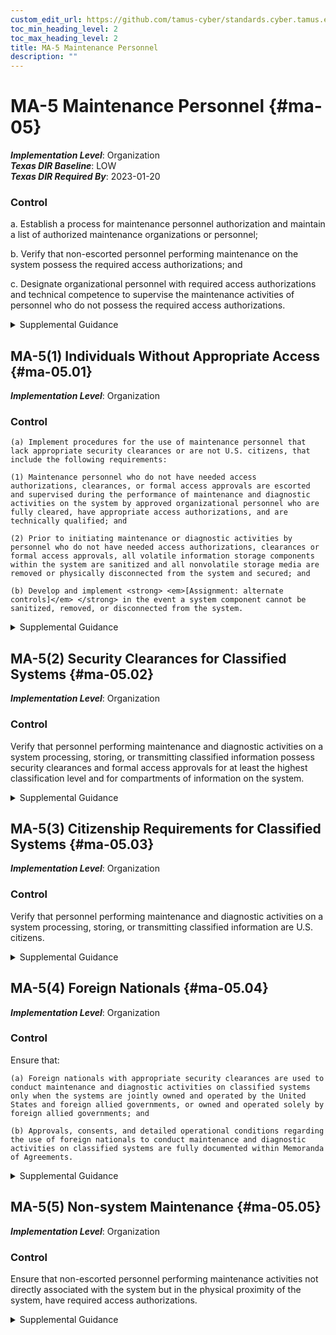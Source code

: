 ```yaml
---
custom_edit_url: https://github.com/tamus-cyber/standards.cyber.tamus.edu/tree/main/static/content/tamus.edu/TAMUS_profile.xml
toc_min_heading_level: 2
toc_max_heading_level: 2
title: MA-5 Maintenance Personnel
description: ""
---
```


# MA-5 Maintenance Personnel {#ma-05}

_**Implementation Level**_: Organization\
_**Texas DIR Baseline**_: LOW\
_**Texas DIR Required By**_: 2023-01-20

### Control

a. Establish a process for maintenance personnel authorization and maintain a list of authorized maintenance organizations or personnel;

b. Verify that non-escorted personnel performing maintenance on the system possess the required access authorizations; and

c. Designate organizational personnel with required access authorizations and technical competence to supervise the maintenance activities of personnel who do not possess the required access authorizations.

<details>
  <summary>Supplemental Guidance</summary>

Maintenance personnel refers to individuals who perform hardware or software maintenance on organizational systems, while <a xmlns="http://csrc.nist.gov/ns/oscal/1.0" href="#pe-2">PE-2</a> addresses physical access for individuals whose maintenance duties place them within the physical protection perimeter of the systems. Technical competence of supervising individuals relates to the maintenance performed on the systems, while having required access authorizations refers to maintenance on and near the systems. Individuals not previously identified as authorized maintenance personnel&#8212;such as information technology manufacturers, vendors, systems integrators, and consultants&#8212;may require privileged access to organizational systems, such as when they are required to conduct maintenance activities with little or no notice. Based on organizational assessments of risk, organizations may issue temporary credentials to these individuals. Temporary credentials may be for one-time use or for very limited time periods.

</details>

## MA-5(1) Individuals Without Appropriate Access {#ma-05.01}

_**Implementation Level**_: Organization

### Control

    (a) Implement procedures for the use of maintenance personnel that lack appropriate security clearances or are not U.S. citizens, that include the following requirements:

    (1) Maintenance personnel who do not have needed access authorizations, clearances, or formal access approvals are escorted and supervised during the performance of maintenance and diagnostic activities on the system by approved organizational personnel who are fully cleared, have appropriate access authorizations, and are technically qualified; and

    (2) Prior to initiating maintenance or diagnostic activities by personnel who do not have needed access authorizations, clearances or formal access approvals, all volatile information storage components within the system are sanitized and all nonvolatile storage media are removed or physically disconnected from the system and secured; and

    (b) Develop and implement <strong> <em>[Assignment: alternate controls]</em> </strong> in the event a system component cannot be sanitized, removed, or disconnected from the system.

<details>
  <summary>Supplemental Guidance</summary>

Procedures for individuals who lack appropriate security clearances or who are not U.S. citizens are intended to deny visual and electronic access to classified or controlled unclassified information contained on organizational systems. Procedures for the use of maintenance personnel can be documented in security plans for the systems.

</details>

## MA-5(2) Security Clearances for Classified Systems {#ma-05.02}

_**Implementation Level**_: Organization

### Control

Verify that personnel performing maintenance and diagnostic activities on a system processing, storing, or transmitting classified information possess security clearances and formal access approvals for at least the highest classification level and for compartments of information on the system.

<details>
  <summary>Supplemental Guidance</summary>

Personnel who conduct maintenance on organizational systems may be exposed to classified information during the course of their maintenance activities. To mitigate the inherent risk of such exposure, organizations use maintenance personnel that are cleared (i.e., possess security clearances) to the classification level of the information stored on the system.

</details>

## MA-5(3) Citizenship Requirements for Classified Systems {#ma-05.03}

_**Implementation Level**_: Organization

### Control

Verify that personnel performing maintenance and diagnostic activities on a system processing, storing, or transmitting classified information are U.S. citizens.

<details>
  <summary>Supplemental Guidance</summary>

Personnel who conduct maintenance on organizational systems may be exposed to classified information during the course of their maintenance activities. If access to classified information on organizational systems is restricted to U.S. citizens, the same restriction is applied to personnel performing maintenance on those systems.

</details>

## MA-5(4) Foreign Nationals {#ma-05.04}

_**Implementation Level**_: Organization

### Control

Ensure that:

    (a) Foreign nationals with appropriate security clearances are used to conduct maintenance and diagnostic activities on classified systems only when the systems are jointly owned and operated by the United States and foreign allied governments, or owned and operated solely by foreign allied governments; and

    (b) Approvals, consents, and detailed operational conditions regarding the use of foreign nationals to conduct maintenance and diagnostic activities on classified systems are fully documented within Memoranda of Agreements.

<details>
  <summary>Supplemental Guidance</summary>

Personnel who conduct maintenance and diagnostic activities on organizational systems may be exposed to classified information. If non-U.S. citizens are permitted to perform maintenance and diagnostics activities on classified systems, then additional vetting is required to ensure agreements and restrictions are not being violated.

</details>

## MA-5(5) Non-system Maintenance {#ma-05.05}

_**Implementation Level**_: Organization

### Control

Ensure that non-escorted personnel performing maintenance activities not directly associated with the system but in the physical proximity of the system, have required access authorizations.

<details>
  <summary>Supplemental Guidance</summary>

Personnel who perform maintenance activities in other capacities not directly related to the system include physical plant personnel and custodial personnel.

</details>

